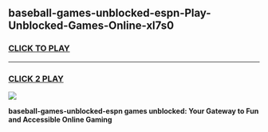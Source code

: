 
## baseball-games-unblocked-espn-Play-Unblocked-Games-Online-xl7s0
<h3>
<a href="https://premium76.site?title=baseball-games-unblocked-espn&ref=24A">CLICK TO PLAY</a></h3>
<hr>

<h3>
<a href="https://premium76.site?title=baseball-games-unblocked-espn&ref=24A">CLICK 2 PLAY</a>
  
</h3>

<a href="https://premium76.site?title=baseball-games-unblocked-espn&ref=24A"><img src="https://clearcache.store/games.png"></a>


**baseball-games-unblocked-espn games unblocked: Your Gateway to Fun and Accessible Online Gaming**
